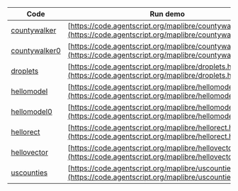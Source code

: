 Code    | Run demo
------- | ------
[countywalker](https://github.com/backspaces/agentscript/tree/master/maplibre/countywalker.html#L1) | [https://code.agentscript.org/maplibre/countywalker.html](https://code.agentscript.org/maplibre/countywalker.html)
[countywalker0](https://github.com/backspaces/agentscript/tree/master/maplibre/countywalker0.html#L1) | [https://code.agentscript.org/maplibre/countywalker0.html](https://code.agentscript.org/maplibre/countywalker0.html)
[droplets](https://github.com/backspaces/agentscript/tree/master/maplibre/droplets.html#L1) | [https://code.agentscript.org/maplibre/droplets.html](https://code.agentscript.org/maplibre/droplets.html)
[hellomodel](https://github.com/backspaces/agentscript/tree/master/maplibre/hellomodel.html#L1) | [https://code.agentscript.org/maplibre/hellomodel.html](https://code.agentscript.org/maplibre/hellomodel.html)
[hellomodel0](https://github.com/backspaces/agentscript/tree/master/maplibre/hellomodel0.html#L1) | [https://code.agentscript.org/maplibre/hellomodel0.html](https://code.agentscript.org/maplibre/hellomodel0.html)
[hellorect](https://github.com/backspaces/agentscript/tree/master/maplibre/hellorect.html#L1) | [https://code.agentscript.org/maplibre/hellorect.html](https://code.agentscript.org/maplibre/hellorect.html)
[hellovector](https://github.com/backspaces/agentscript/tree/master/maplibre/hellovector.html#L1) | [https://code.agentscript.org/maplibre/hellovector.html](https://code.agentscript.org/maplibre/hellovector.html)
[uscounties](https://github.com/backspaces/agentscript/tree/master/maplibre/uscounties.html#L1) | [https://code.agentscript.org/maplibre/uscounties.html](https://code.agentscript.org/maplibre/uscounties.html)
